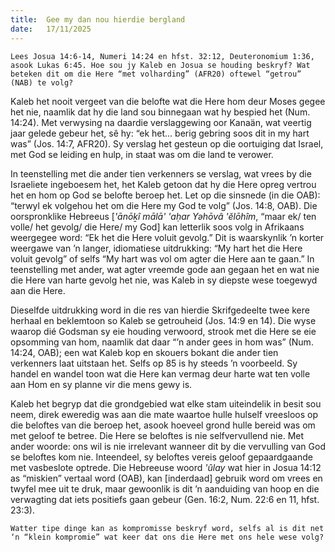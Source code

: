 ```yaml
---
title:  Gee my dan nou hierdie bergland
date:   17/11/2025
---
```


`Lees Josua 14:6-14, Numeri 14:24 en hfst. 32:12, Deuteronomium 1:36, asook Lukas 6:45. Hoe sou jy Kaleb en Josua se houding beskryf? Wat beteken dit om die Here “met volharding” (AFR20) oftewel “getrou” (NAB) te volg?`

Kaleb het nooit vergeet van die belofte wat die Here hom deur Moses gegee het nie, naamlik dat hy die land sou binnegaan wat hy bespied het (Num. 14:24). Met verwysing na daardie verslaggewing oor Kanaän, wat veertig jaar gelede gebeur het, sê hy: “ek het… berig gebring soos dit in my hart was” (Jos. 14:7, AFR20). Sy verslag het gesteun op die oortuiging dat Israel, met God se leiding en hulp, in staat was om die land te verower.

In teenstelling met die ander tien verkenners se verslag, wat vrees by die Israeliete ingeboesem het, het Kaleb getoon dat hy die Here opreg vertrou het en hom op God se belofte beroep het. Let op die sinsnede (in die OAB): “terwyl ek volgehou het om die Here my God te volg” (Jos. 14:8, OAB). Die oorspronklike Hebreeus [_'ānōḵî mālā' 'aḥar Yəhōvâ 'ĕlōhîm_, “maar ek/ ten volle/ het gevolg/ die Here/ my God] kan letterlik soos volg in Afrikaans weergegee word: “Ek het die Here voluit gevolg.” Dit is waarskynlik ’n korter weergawe van ’n langer, idiomatiese uitdrukking: “My hart het die Here voluit gevolg” of selfs “My hart was vol om agter die Here aan te gaan.” In teenstelling met ander, wat agter vreemde gode aan gegaan het en wat nie die Here van harte gevolg het nie, was Kaleb in sy diepste wese toegewyd aan die Here.

Dieselfde uitdrukking word in die res van hierdie Skrifgedeelte twee kere herhaal en beklemtoon so Kaleb se getrouheid (Jos. 14:9 en 14). Die wyse waarop dié Godsman sy eie houding verwoord, strook met die Here se eie opsomming van hom, naamlik dat daar “’n ander gees in hom was” (Num. 14:24, OAB); een wat Kaleb kop en skouers bokant die ander tien verkenners laat uitstaan het. Selfs op 85 is hy steeds ’n voorbeeld. Sy handel en wandel toon wat die Here kan vermag deur harte wat ten volle aan Hom en sy planne vir die mens gewy is.

Kaleb het begryp dat die grondgebied wat elke stam uiteindelik in besit sou neem, direk eweredig was aan die mate waartoe hulle hulself vreesloos op die beloftes van die beroep het, asook hoeveel grond hulle bereid was om met geloof te betree. Die Here se beloftes is nie selfvervullend nie. Met ander woorde: ons wil is nie irrelevant wanneer dit by die vervulling van God se beloftes kom nie. Inteendeel, sy beloftes vereis geloof gepaardgaande met vasbeslote optrede. Die Hebreeuse woord _'ûlay_ wat hier in Josua 14:12 as “miskien” vertaal word (OAB), kan [inderdaad] gebruik word om vrees en twyfel mee uit te druk, maar gewoonlik is dit ’n aanduiding van hoop en die verwagting dat iets positiefs gaan gebeur (Gen. 16:2, Num. 22:6 en 11, hfst. 23:3).

`Watter tipe dinge kan as kompromisse beskryf word, selfs al is dit net ‘n “klein kompromie” wat keer dat ons die Here met ons hele wese volg?`